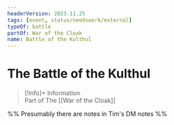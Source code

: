 ```yaml
---
headerVersion: 2023.11.25
tags: [event, status/needswork/external]
typeOf: battle
partOf: War of the Cloak
name: Battle of the Kulthul
---
```

# The Battle of the Kulthul
>[!info]+ Information  
> Part of The [[War of the Cloak]]

%% Presumably there are notes in Tim's DM notes %%